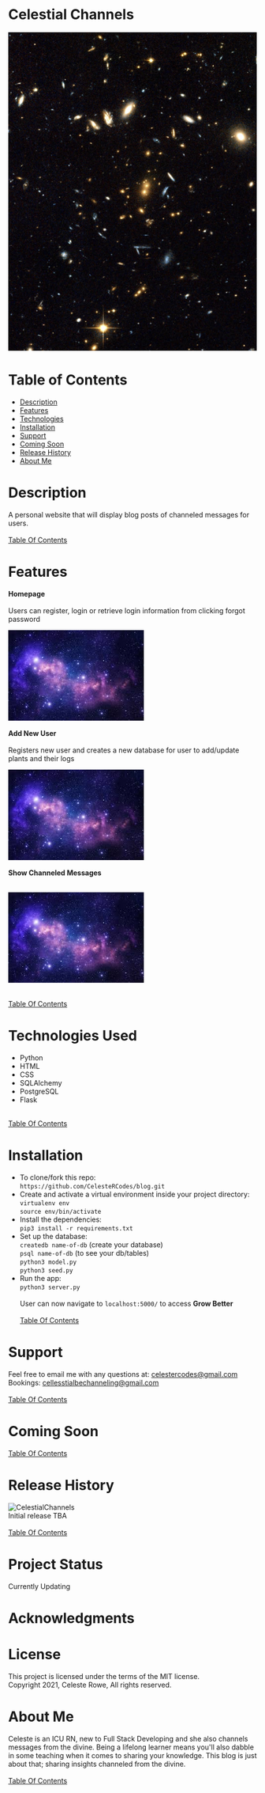 
# Celestial Channels

![Celestial Channels](https://github.com/CelesteRCodes/blog/blob/master/static/img/starsbg.jpg) 

# <a name="table-contents">
# Table of Contents
* [Description](#description)
* [Features](#features)
* [Technologies](#tech)
* [Installation](#install)
* [Support](#support)
* [Coming Soon](#comming-soon)
* [Release History](#release-history)
* [About Me](#about-me)


# <a name="description">
# Description
A personal website that will display blog posts of channeled messages for users. 
</a><br><br>
[Table Of Contents](#table-contents)

# <a name="feautures">
# Features

**Homepage** <br><br>
Users can register, login or retrieve login information from clicking forgot password

![Homepage](https://github.com/CelesteRCodes/blog/blob/master/static/img/purplestars.jpg)   

**Add New User** <br><br>
Registers new user and creates a new database for user to add/update plants and their logs 
 
![Add New User](https://github.com/CelesteRCodes/blog/blob/master/static/img/purplestars.jpg) 

**Show Channeled Messages** <br><br>

![Channeled Messages](https://github.com/CelesteRCodes/blog/blob/master/static/img/purplestars.jpg)
 
</a><br>
[Table Of Contents](#table-contents)


# <a name="tech">
# Technologies Used
* Python
* HTML
* CSS
* SQLAlchemy
* PostgreSQL
* Flask


</a><br>
[Table Of Contents](#table-contents)

# <a name="install">
# Installation
   * To clone/fork this repo: <br>
    `https://github.com/CelesteRCodes/blog.git`
* Create and activate a virtual environment inside your project directory: <br>
        `virtualenv env` <br>
        `source env/bin/activate`
* Install the dependencies: <br>
        `pip3 install -r requirements.txt`
* Set up the database: <br>
        `createdb name-of-db` (create your database)<br>
        `psql name-of-db` (to see your db/tables) <br>
        `python3 model.py` <br>
        `python3 seed.py`
* Run the app: <br>
        `python3 server.py`
        <br><br>
User can now navigate to `localhost:5000/` to access <strong>Grow Better</strong>
</a><br><br>
[Table Of Contents](#table-contents)


# <a name="support"> 
# Support
Feel free to email me with any questions at: celestercodes@gmail.com 
Bookings: cellesstialbechanneling@gmail.com
</a><br><br>
[Table Of Contents](#table-contents)

# <a name="coming-soon">
# Coming Soon

[Table Of Contents](#table-contents)

# <a name="release-history">
# Release History
![CelestialChannels](https://img.shields.io/badge/CelestialChannels-0.1.0-purple.svg) 
<br>
Initial release TBA
</a><br><br>
[Table Of Contents](#table-contents)


# Project Status
Currently Updating 

# Acknowledgments



# License
This project is licensed under the terms of the MIT license. <br>
Copyright 2021, Celeste Rowe, All rights reserved.


# <a name="about-me">
# About Me
Celeste is an ICU RN, new to Full Stack Developing and she also channels messages from the divine. Being a lifelong learner means you'll also dabble in some teaching when it comes to sharing your knowledge. This blog is just about that; sharing insights channeled from the divine. <br><br>
[Table Of Contents](#table-contents)